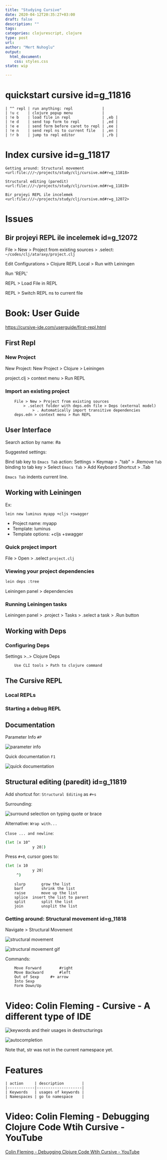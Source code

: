 ```yaml
---
title: "Studying Cursive"
date: 2020-04-12T20:35:27+03:00 
draft: false
description: ""
tags:
categories: clojurescript, clojure
type: post
url:
author: "Mert Nuhoglu"
output:
  html_document:
    css: styles.css
state: wip

---
```


# quickstart cursive id=g_11816

    | ^^ repl | run anything: repl             |
    | !u c    | clojure popup menu             |
    | !e b    | load file in repl              | ,eb |
    | !e d    | send top form to repl          | ,ed |
    | !e e    | send form before caret to repl | ,ee |
    | !e n    | send repl ns to current file   | ,en |
    | !r b    | jump to repl editor            | ,rb |

# Index cursive id=g_11817

`Getting around: Structural movement <url:file:///~/projects/study/clj/cursive.md#r=g_11818>`

`Structural editing (paredit) <url:file:///~/projects/study/clj/cursive.md#r=g_11819>`

`Bir projeyi REPL ile incelemek  <url:file:///~/projects/study/clj/cursive.md#r=g_12072>`

# Issues

## Bir projeyi REPL ile incelemek  id=g_12072

File > New > Project from existing sources > .select: `~/codes/clj/ataraxy/project.clj`

Edit Configurations > Clojure REPL Local > Run with Leiningen

Run 'REPL'

REPL > Load File in REPL

REPL > Switch REPL ns to current file

# Book: User Guide 

https://cursive-ide.com/userguide/first-repl.html

## First Repl

### New Project

New Project: New Project > Clojure > Leiningen 

project.clj > context menu > Run REPL

### Import an existing project

		File > New > Project from existing sources 
			> .select folder with deps.edn file > Deps (external model) 
				> . Automatically import transitive dependencies
		deps.edn > context menu > Run REPL

## User Interface

Search action by name: #a

Suggested settings:

Bind tab key to `Emacs Tab` action: Settings > Keymap > ."tab" > .Remove `Tab` binding to tab key > Select `Emacs Tab` > Add Keyboard Shortcut > .Tab

`Emacs Tab` indents current line.

## Working with Leiningen

Ex:

``` bash
lein new luminus myapp +cljs +swagger
``` 

- Project name: myapp
- Template: luminus
- Template options: +cljs +swagger

### Quick project import

File > Open > .select `project.clj`

### Viewing your project dependencies

``` bash
lein deps :tree
``` 

Leiningen panel > dependencies

### Running Leiningen tasks

Leiningen panel > .project > Tasks > .select a task > .Run button

## Working with Deps

### Configuring Deps

Settings >..> Clojure Deps

		Use CLI tools > Path to clojure command

## The Cursive REPL

### Local REPLs

### Starting a debug REPL

## Documentation

Parameter Info `#P`

![parameter info](/Users/mertnuhoglu/gdrive/keynote_resimler/screencapture/20200413124207.png)

Quick documentation `F1`

![quick documentation](/Users/mertnuhoglu/gdrive/keynote_resimler/screencapture/20200413124352.png)

## Structural editing (paredit) id=g_11819

Add shortcut for: `Structural Editing` as `#+s`

Surrounding:

![surround selection on typing quote or brace](https://cursive-ide.com/userguide/images/paredit/wrapping-things.png)

Alternative: `Wrap with...`

`Close ... and newline`: 

``` bash
(let [x 10^
			y 20])
``` 

Press `#+0`, cursor goes to:

``` bash
(let [x 10
			y 20]
	 ^)
``` 

		slurp		grow the list
		barf		shrink the list
		raise		move up the list
		splice	insert the list to parent
		split		split the list
		join		unsplit the list

### Getting around: Structural movement id=g_11818

Navigate > Structural Movement

![structural movement](/Users/mertnuhoglu/gdrive/keynote_resimler/screencapture/20200413133600.png)

![structural movement gif](https://cursive-ide.com/userguide/images/paredit/getting-around.png)

Commands:

		Move Forward		#right
		Move Backward		#left
		Out of Sexp     #+ arrow
		Into Sexp
		Form Down/Up

# Video: Colin Fleming - Cursive - A different type of IDE

![keywords and their usages in destructurings](/Users/mertnuhoglu/gdrive/keynote_resimler/screencapture/20200413094135.png)

![autocompletion](/Users/mertnuhoglu/gdrive/keynote_resimler/screencapture/20200413103557.png)

Note that, str was not in the current namespace yet.

# Features

	| action     | description        |
	|------------|--------------------|
	| Keywords   | usages of keywords |
	| Namespaces | go to namespace    |

# Video: Colin Fleming - Debugging Clojure Code Wtih Cursive - YouTube

[Colin Fleming - Debugging Clojure Code Wtih Cursive - YouTube](https://www.youtube.com/watch?v=ql77RwhcCK0)

